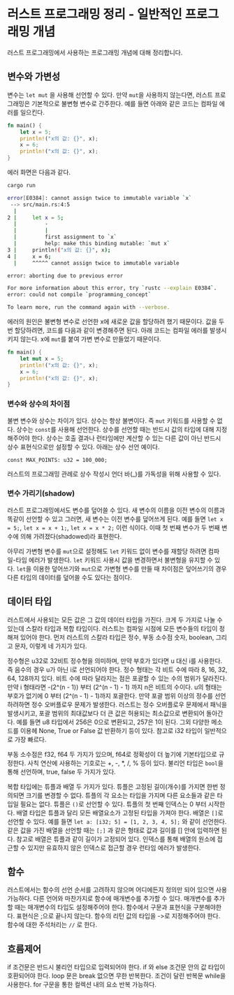 # 러스트 프로그래밍 정리 - 일반적인 프로그래밍 개념

러스트 프로그래밍에서 사용하는 프로그래밍 개념에 대해 정리합니다.

## 변수와 가변성

변수는 `let mut` 을 사용해 선언할 수 있다. 만약 `mut`을 사용하지 않는다면, 러스트 프로그래밍은 기본적으로 불변형 변수로 간주한다. 예를 들면 아래와 같은 코드는 컴파일 에러를 일으킨다.

```rust
fn main() {
    let x = 5;
    println!("x의 값: {}", x);
    x = 6;
    println!("x의 값: {}", x);
}
```

에러 화면은 다음과 같다.

```bash
cargo run

error[E0384]: cannot assign twice to immutable variable `x`
 --> src/main.rs:4:5
  |
2 |     let x = 5;
  |         -
  |         |
  |         first assignment to `x`
  |         help: make this binding mutable: `mut x`
3 |     println!("x의 값: {}", x);
4 |     x = 6;
  |     ^^^^^ cannot assign twice to immutable variable

error: aborting due to previous error

For more information about this error, try `rustc --explain E0384`.
error: could not compile `programming_concept`

To learn more, run the command again with --verbose.

```

에러의 원인은 불변형 변수로 선언한 x에 새로운 값을 할당하려 했기 때문이다. 값을 두번 할당하려면, 코드를 다음과 같이 변경해주면 된다. 아래 코드는 컴파일 에러를 발생시키지 않는다. x에 `mut`를 붙여 가변 변수로 만들었기 때문이다.

```rust
fn main() {
    let mut x = 5;
    println!("x의 값: {}", x);
    x = 6;
    println!("x의 값: {}", x);
}
```

### 변수와 상수의 차이점

불변 변수와 상수는 차이가 있다. 상수는 항상 불변이다. 즉 `mut` 키워드를 사용할 수 없다. 상수는 `const`를 사용해 선언한다. 상수를 선언할 때는 반드시 값의 타입에 대해 지정해주어야 한다. 상수는 호출 결과나 런타임에만 계산할 수 있는 다른 값이 아닌 반드시 상수 표현식으로만 설정할 수 있다. 아래는 상수 선언 예이다.

`const MAX_POINTS: u32 = 100_000;`

러스트의 프로그래밍 관례로 상수 작성시 언더 바(_)를 가독성을 위해 사용할 수 있다.

### 변수 가리기(shadow)

러스트 프로그래밍에서도 변수를 덮어쓸 수 있다. 새 변수의 이름을 이전 변수의 이름과 똑같이 선언할 수 있고 그러면, 새 변수는 이전 변수를 덮어쓰게 된다. 예를 들면 `let x = 5;`, `let x = x + 1;`, `let x = x * 2;` 이런 식이다. 이때 첫 번째 변수가 두 번째 변수에 의해 가려졌다(shadowed)라 표현한다.


아무리 가변형 변수를 `mut`으로 설정해도 `let` 키워드 없이 변수를 재할당 하려면 컴파일-타임 에러가 발생한다. `let` 키워드 사용시 값을 변경하면서 불변형을 유지할 수 있다. `let`을 이용한 덮어쓰기와 `mut`으로 가변형 변수를 만들 때 차이점은 덮어쓰기의 경우 다른 타입의 데이터를 덮어쓸 수도 있다는 점이다.

## 데이터 타입

러스트에서 사용되는 모든 값은 그 값의 데이터 타입을 가진다. 크게 두 가지로 나눌 수 있는데 스칼라 타입과 복합 타입이다. 러스트는 컴파일 시점에 모든 변수들의 타입이 정해져 있어야 한다. 먼저 러스트의 스칼라 타입은 정수, 부동 소수점 숫자, boolean, 그리고 문자, 이렇게 네 가지가 있다.

정수형은 u32로 32비트 정수형을 의미하며, 만약 부호가 있다면 u 대신 i를 사용한다. 즉 음수의 경우 u가 아닌 i로 선언되어야 한다. 정수 형태는 각 비트 수에 따라 8, 16, 32, 64, 128까지 있다. 비트 수에 따라 달라지는 점은 포괄할 수 있는 수의 범위가 달라진다. 만약 i 형태라면 -(2^(n - 1)) 부터 (2^(n - 1) - 1) 까지 n은 비트의 수이다. u의 형태는 부호가 없기에 0 부터 (2^(n - 1) - 1)까지 포괄한다. 만약 포괄 범위 이상의 정수를 선언하려하면 정수 오버플로우 문제가 발생한다. 러스트는 정수 오버플로우 문제에서 패닉을 발생시키고, 포괄 범위의 최대값보다 더 큰 값은 허용되는 최소값으로 변환되어 돌아간다. 예를 들면 u8 타입에서 256은 0으로 변환되고, 257은 1이 된다. 그외 다양한 메소드를 이용헤 None, True or False 값 반환하기 등이 있다. 참고로 i32 타입이 일반적으로 가장 빠르다.

부동 소수점은 f32, f64 두 가지가 있으며, f64로 정확성이 더 높기에 기본타입으로 규정한다. 사칙 연산에 사용하는 기호로는 +, -, *, /, % 등이 있다. 불리언 타입은 `bool`을 통해 선언하며, true, false 두 가지가 있다.

복합 타입에는 튜플과 배열 두 가지가 있다. 튜플은 고정된 길이(개수)를 가지면 한번 정의되면 크기를 변경할 수 없다. 튜플의 각 요소는 타입을 가지며 다른 요소들과 같은 타입일 필요는 없다. 튜플은 `()`로 선언할 수 있다. 튜플의 첫 번째 인덱스는 0 부터 시작한다. 배열 타입은 튜플과 달리 모든 배열요소가 고정된 타입을 가져야 한다. 배열은 `[]`로 선언할 수 있다. 예를 들면 `let a: [i32; 5] = [1, 2, 3, 4, 5];` 와 같이 선언한다. 같은 값을 가진 배열을 선언할 때는 `[;]` 과 같은 형태로 값과 길이를 [] 안에 입력하면 된다. 참고로 배열은 튜플과 같이 길이가 고정되어 있다. 인덱스를 통해 배열의 원소에 접근할 수 있지만 유효하지 않은 인덱스로 접근할 경우 런타임 에러가 발생한다.

## 함수

러스트에서는 함수의 선언 순서를 고려하지 않으며 어디에든지 정의만 되어 있으면 사용 가능하다. 다른 언어와 마찬가지로 함수에 매개변수를 추가할 수 있다. 매개변수를 추가할 때는 매개변수의 타입도 설정해주어야 한다. 함수에서 구문과 표현식을 구분해야한다. 표현식은 ;으로 끝나지 않는다. 함수의 리턴 값의 타입을 ->로 지정해주어야 한다. 함수에 대한 주석처리는 `//` 로 한다.

## 흐름제어

if 조건문은 반드시 불리언 타입으로 입력되어야 한다. if 와 else 조건문 안의 값 타입이 호환되어야 한다. loop 문은 break 없으면 무한 반복한다. 조건이 달린 반복문 while을 사용한다. for 구문을 통한 컬렉션 내의 요소 반복 가능하다.